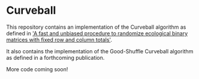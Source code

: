 # Curveball

This repository contains an implementation of the Curveball algorithm as defined in 
['A fast and unbiased procedure to randomize ecological binary matrices with fixed row and column totals'](http://www.nature.com/ncomms/2014/140611/ncomms5114/abs/ncomms5114.html). 

It also contains the implementation of the Good-Shuffle Curveball algorithm as defined in a forthcoming publication. 

More code coming soon!